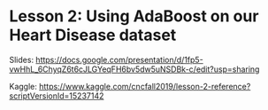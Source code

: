 # Lesson 2: Using AdaBoost on our Heart Disease dataset

Slides: https://docs.google.com/presentation/d/1fp5-vwHhL_6ChyqZ6t6cJLGYeqFH6bv5dw5uNSDBk-c/edit?usp=sharing

Kaggle: https://www.kaggle.com/cncfall2019/lesson-2-reference?scriptVersionId=15237142

